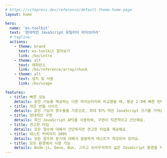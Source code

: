 ```yaml
---
# https://vitepress.dev/reference/default-theme-home-page
layout: home

hero:
  name: 'es-toolkit'
  text: '현대적인 JavaScript 유틸리티 라이브러리'
  # tagline:
  actions:
    - theme: brand
      text: es-toolkit 알아보기
      link: /ko/intro
    - theme: alt
      text: 레퍼런스
      link: /ko/reference/array/chunk
    - theme: alt
      text: 설치 및 사용
      link: /ko/usage

features:
  - title: 빠른 성능
    details: 같은 기능을 제공하는 다른 라이브러리와 비교했을 때, 평균 2-3배 빠른 런타임 성능을 제공해요.
  - title: 작은 번들 사이즈
    details: 같은 기능의 함수들을 기준으로, 최대 97% 작은 JavaScript 크기를 가져요.
  - title: 현대적인 구현
    details: 최신 JavaScript API를 사용하여, 구현이 직관적이고 간단해요.
  - title: 견고한 타입
    details: 모든 함수에 대해서 간단하지만 견고한 타입을 제공해요.
  - title: 테스트 커버리지 100%
    details: 모든 함수와 분기에 대해서 꼼꼼하게 테스트가 작성되어 있어요.
  - title: 모든 환경에서 사용 가능
    details: Node.js, Deno, Bun, 그리고 브라우저까지 넓은 JavaScript 환경을 지원해요.
---
```

